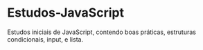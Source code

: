 # Estudos-JavaScript
Estudos iniciais de JavaScript, contendo boas práticas, estruturas condicionais, input, e lista.
